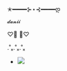 ✭━━━━⊱⋆⊰━━━━დ

    𝓭𝓪𝓷𝓲𝓲
    
♡🐾      🐾♡

  .˚ₓ.˚ₓ.˚ₓ

-  ![](https://media1.tenor.com/m/9gqIF9ZtnF8AAAAd/nervous-dog-shy-wuba.gif)

